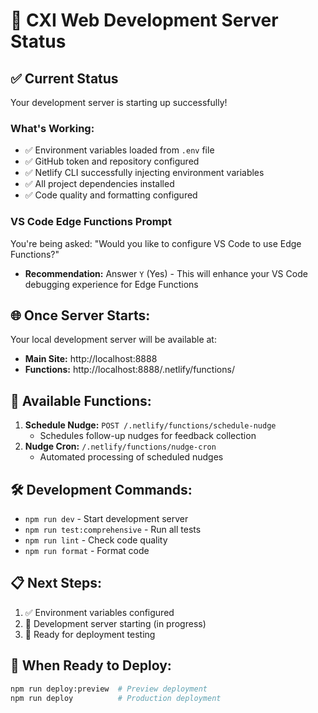 # 🎉 CXI Web Development Server Status

## ✅ Current Status

Your development server is starting up successfully!

### What's Working:

- ✅ Environment variables loaded from `.env` file
- ✅ GitHub token and repository configured
- ✅ Netlify CLI successfully injecting environment variables
- ✅ All project dependencies installed
- ✅ Code quality and formatting configured

### VS Code Edge Functions Prompt

You're being asked: "Would you like to configure VS Code to use Edge Functions?"

- **Recommendation:** Answer `Y` (Yes) - This will enhance your VS Code
  debugging experience for Edge Functions

## 🌐 Once Server Starts:

Your local development server will be available at:

- **Main Site:** http://localhost:8888
- **Functions:** http://localhost:8888/.netlify/functions/

## 🧪 Available Functions:

1. **Schedule Nudge:** `POST /.netlify/functions/schedule-nudge`
   - Schedules follow-up nudges for feedback collection
2. **Nudge Cron:** `/.netlify/functions/nudge-cron`
   - Automated processing of scheduled nudges

## 🛠️ Development Commands:

- `npm run dev` - Start development server
- `npm run test:comprehensive` - Run all tests
- `npm run lint` - Check code quality
- `npm run format` - Format code

## 📋 Next Steps:

1. ✅ Environment variables configured
2. 🔄 Development server starting (in progress)
3. 🚀 Ready for deployment testing

## 🚀 When Ready to Deploy:

```bash
npm run deploy:preview  # Preview deployment
npm run deploy          # Production deployment
```
